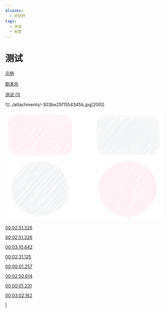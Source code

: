 ```yaml
---
aliases:
  - 好好的
tags:
  - 测试
  - 标签
---
```

# 测试

[示例](../示例.md)

[剧本杀](剧本杀.md)

[测试 (1)](../测试%20(1)(()))

![[../attachments/-303be25f1554345b.jpg|200]]

![](../Excalidraw/测试's%20Excalidraw%202023.02.14%2014.52.49.svg)

[00:02:51.326](obsidian://advanced-uri?vault=%E6%B5%8B%E8%AF%95&eval=const%20%7Bexec%7D%20%3D%20require%28%27child_process%27%29%3B%0Aexec%28%60start%20%22C%3A%5CProgram%20Files%5CDAUM%5CPotPlayer%5CPotPlayerMini64.exe%22%20%22C%3A%5CFiles%5CLong%5C%E7%BE%8E%E5%8C%96%5C%E8%A7%86%E9%A2%91%E5%A3%81%E7%BA%B8%5C%E4%BA%8C%E6%AC%A1%E5%85%83%5CCute_Girl_And_Stars.mp4%22%20%2Fseek%3D00%3A02%3A51.326%60%2C%20async%20%28error%2C%20stdout%2C%20stderr%29%20%3D%3E%20%7B%7D%29%29)

[00:02:51.326](obsidian://advanced-uri?vault=%E6%B5%8B%E8%AF%95&eval=const%20%7Bexec%7D%20%3D%20require%28'child_process'%29%3B%0Aexec%28%60start%20%22%22%20%22C%3A%5CProgram%20Files%5CDAUM%5CPotPlayer%5CPotPlayerMini64.exe%22%20%22C%3A%5CFiles%5CLong%5C%E7%BE%8E%E5%8C%96%5C%E8%A7%86%E9%A2%91%E5%A3%81%E7%BA%B8%5C%E4%BA%8C%E6%AC%A1%E5%85%83%5CCute_Girl_And_Stars.mp4%22%60%2C%20async%20%28error%2C%20stdout%2C%20stderr%29%20%3D%3E%20%7B%0A%0A%20%20%20%20%7D%29)

[00:03:10.642](obsidian://advanced-uri?eval=const%20%7Bexec%7D%20%3D%20require%28'child_process'%29%3B%0Aexec%28%60start%20%22%22%20%22C%3A%2FProgram%20Files%2FDAUM%2FPotPlayer%2FPotPlayerMini64.exe%22%20%22C%3A%2FFiles%2FLong%2F%E7%BE%8E%E5%8C%96%2F%E8%A7%86%E9%A2%91%E5%A3%81%E7%BA%B8%2F%E4%BA%8C%E6%AC%A1%E5%85%83%2FCute_Girl_And_Stars.mp4%22%60%2C%20async%20%28error%2C%20stdout%2C%20stderr%29%20%3D%3E%20%7B%0A%0A%20%20%20%20%7D%29)

[00:02:31.125](obsidian://advanced-uri?eval=const%20%7Bexec%7D%20%3D%20require%28%27child_process%27%29%3B%0Aexec%28%60start%20%22C%3A%2FProgram%20Files%2FDAUM%2FPotPlayer%2FPotPlayerMini64.exe%22%20%22C%3A%2FFiles%2FLong%2F%E7%BE%8E%E5%8C%96%2F%E8%A7%86%E9%A2%91%E5%A3%81%E7%BA%B8%2F%E4%BA%8C%E6%AC%A1%E5%85%83%2FCute_Girl_And_Stars.mp4%22%60%2C%20async%20%28error%2C%20stdout%2C%20stderr%29%20%3D%3E%20%7B%7D%29)

[00:00:01.257](obsidian://advanced-uri?eval=const%20%7Bexec%7D%20%3D%20require%28%27child_process%27%29%3B%0Aexec%28%60start%20%22C%3A%2FProgram%20Files%2FDAUM%2FPotPlayer%2FPotPlayerMini64.exe%22%20%22C%3A%2FFiles%2FLong%2F%E7%BE%8E%E5%8C%96%2F%E8%A7%86%E9%A2%91%E5%A3%81%E7%BA%B8%2F%E4%BA%8C%E6%AC%A1%E5%85%83%2FCute_Girl_And_Stars.mp4%22%60%2C%20async%20%28error%2C%20stdout%2C%20stderr%29%20%3D%3E%20%7B%7D%29%29)

[00:02:50.614](obsidian://advanced-uri?eval=const%20%7Bexec%7D%20%3D%20require%28%27child_process%27%29%3B%0Aexec%28%60%22C%3A%2FProgram%20Files%2FDAUM%2FPotPlayer%2FPotPlayerMini64.exe%22%20%22C%3A%2FFiles%2FLong%2F%E7%BE%8E%E5%8C%96%2F%E8%A7%86%E9%A2%91%E5%A3%81%E7%BA%B8%2F%E4%BA%8C%E6%AC%A1%E5%85%83%2FCute_Girl_And_Stars.mp4%22%20%2Fseek%3D00%3A02%3A50.614%60%2C%20async%20%28error%2C%20stdout%2C%20stderr%29%20%3D%3E%20%7B%7D%29)

[00:00:01.231](obsidian://advanced-uri?eval=const%20%7Bexec%7D%20%3D%20require%28%27child_process%27%29%3B%0Aexec%28%60%22C%3A%2FProgram%20Files%2FDAUM%2FPotPlayer%2FPotPlayerMini64.exe%22%20%22C%3A%2FFiles%2FLong%2F%E7%BE%8E%E5%8C%96%2F%E8%A7%86%E9%A2%91%E5%A3%81%E7%BA%B8%2F%E4%BA%8C%E6%AC%A1%E5%85%83%2FCute_Girl_And_Stars.mp4%22%20%2Fseek%3D00%3A00%3A01.231%60%2C%20async%20%28error%2C%20stdout%2C%20stderr%29%20%3D%3E%20%7B%7D%29)

[00:03:02.162](obsidian://advanced-uri?eval=const%20%7Bexec%7D%20%3D%20require%28%27child_process%27%29%3B%0Aexec%28%60%22C%3A%2FProgram%20Files%2FDAUM%2FPotPlayer%2FPotPlayerMini64.exe%22%20%22C%3A%2FFiles%2FLong%2F%E7%BE%8E%E5%8C%96%2F%E8%A7%86%E9%A2%91%E5%A3%81%E7%BA%B8%2F%E4%BA%8C%E6%AC%A1%E5%85%83%2FCute_Girl_And_Stars.mp4%22%20%2Fseek%3D00%3A03%3A02.162%60%2C%20async%20%28error%2C%20stdout%2C%20stderr%29%20%3D%3E%20%7B%7D%29)

| 